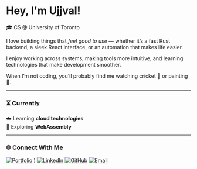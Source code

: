 # Hey, I'm Ujjval!

🎓 CS @ University of Toronto  

I love building things that *feel good to use* — whether it’s a fast Rust backend, a sleek React interface, or an automation that makes life easier.  

I enjoy working across systems, making tools more intuitive, and learning technologies that make development smoother.  

When I’m not coding, you’ll probably find me watching cricket 🏏 or painting 🎨.  

---

### ⏳ Currently  
☁️ Learning **cloud technologies**  
🦀 Exploring **WebAssembly**

---

### 🌐 Connect With Me   
[![Portfolio](https://img.shields.io/badge/Portfolio-ujjvalrajput.com-1E90FF?style=for-the-badge&logo=google-chrome&logoColor=white)](https://ujjval-rajput.vercel.app/) )
[![LinkedIn](https://img.shields.io/badge/LinkedIn-UjjvalRajput-0A66C2?style=for-the-badge&logo=linkedin&logoColor=white)](https://www.linkedin.com/in/ujjvalrajput)
[![GitHub](https://img.shields.io/badge/GitHub-UjjvalRajput-181717?style=for-the-badge&logo=github&logoColor=white)](https://github.com/UjjvalRajput)
[![Email](https://img.shields.io/badge/Email-ujjval.rajput%40mail.utoronto.ca-D14836?style=for-the-badge&logo=gmail&logoColor=white)](mailto:ujjval.rajput@mail.utoronto.ca)
